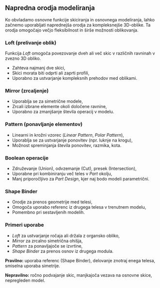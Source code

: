 ## Napredna orodja modeliranja

Ko obvladamo osnovne funkcije skiciranja in osnovnega modeliranja, lahko začnemo uporabljati naprednejša orodja za kompleksnejše 3D-oblike. Ta orodja omogočajo večjo fleksibilnost in širše možnosti oblikovanja.

### Loft (prelivanje oblik)

Funkcija *Loft* omogoča povezovanje dveh ali več skic v različnih ravninah v zvezno 3D obliko.

- Zahteva najmanj dve skici,
- Skici morata biti odprti ali zaprti profili,
- Uporabno za ustvarjanje kompleksnih prehodov med oblikami.

### Mirror (zrcaljenje)

- Uporablja se za simetrične modele,
- Zrcali izbrane elemente okoli določene ravnine,
- Uporabno za zmanjšanje števila operacij v modelu.

### Pattern (ponavljanje elementov)

- Linearni in krožni vzorec (*Linear Pattern*, *Polar Pattern*),
- Uporablja se za ustvarjanje ponovitev (npr. luknje na krogu),
- Možnost spreminjanja števila ponovitev, razmika, kota.

### Boolean operacije

- Združevanje (Union), odvzemanje (Cut), presek (Intersection),
- Uporabne pri kombiniranju več teles v *Part* okolju,
- Manj priporočljivo za *Part Design*, kjer naj bodo modeli parametrični.

### Shape Binder

- Orodje za prenos geometrije med telesi,
- Omogoča uporabo referenc iz drugega telesa v trenutnem modelu,
- Pomembno pri sestavljenih modelih.

### Primeri uporabe

- *Loft* za ustvarjanje ročaja ali držala z organsko obliko,
- *Mirror* za zrcalno simetrična ohišja,
- *Pattern* za ponavljajoče se izvrtine,
- *Shape Binder* za prenos osnov iz drugega modula.

**Pravilno:** uporaba referenc (Shape Binder), delovanje znotraj enega telesa, smiselna uporaba simetrije.

**Nepravilno:** ročno podvajanje skic, manjkajoča vezava na osnovne skice, nepregleden model.

